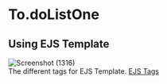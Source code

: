 # To.doListOne
Using EJS Template
-----------------------------------------------------------------------------------------------------------------------

![Screenshot (1316)](https://user-images.githubusercontent.com/110197023/235368710-45103be7-afba-4e92-8ab2-06831bd4f956.png)  
The different tags for EJS Template. [EJS Tags](https://ejs.co/)
